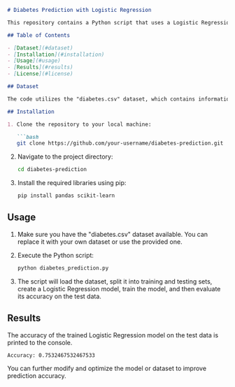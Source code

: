 ```markdown
# Diabetes Prediction with Logistic Regression

This repository contains a Python script that uses a Logistic Regression model to predict the likelihood of diabetes based on a dataset. The code also includes a README to guide you through its usage and setup.

## Table of Contents

- [Dataset](#dataset)
- [Installation](#installation)
- [Usage](#usage)
- [Results](#results)
- [License](#license)

## Dataset

The code utilizes the "diabetes.csv" dataset, which contains information about various health factors and whether or not an individual has diabetes. The dataset is loaded using the Pandas library.

## Installation

1. Clone the repository to your local machine:

   ```bash
   git clone https://github.com/your-username/diabetes-prediction.git
   ```

2. Navigate to the project directory:

   ```bash
   cd diabetes-prediction
   ```

3. Install the required libraries using pip:

   ```bash
   pip install pandas scikit-learn
   ```

## Usage

1. Make sure you have the "diabetes.csv" dataset available. You can replace it with your own dataset or use the provided one.

2. Execute the Python script:

   ```bash
   python diabetes_prediction.py
   ```

3. The script will load the dataset, split it into training and testing sets, create a Logistic Regression model, train the model, and then evaluate its accuracy on the test data.

## Results

The accuracy of the trained Logistic Regression model on the test data is printed to the console.

```
Accuracy: 0.7532467532467533
```

You can further modify and optimize the model or dataset to improve prediction accuracy.
